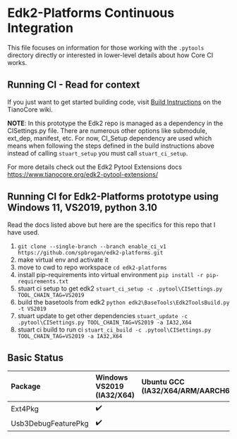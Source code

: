 # Edk2-Platforms Continuous Integration

This file focuses on information for those working with the `.pytools` directory
directly or interested in lower-level details about how Core CI works.

## Running CI - Read for context

If you just want to get started building code, visit
[Build Instructions](https://github.com/tianocore/tianocore.github.io/wiki/How-to-Build-With-Stuart)
on the TianoCore wiki.  

__NOTE__: In this prototype the Edk2 repo is managed as a dependency in the CISettings.py file.
There are numerous other options like submodule, ext_dep, manifest, etc.  For now, CI_Setup dependency
are used which means when following the steps defined in the build instructions above instead of calling
`stuart_setup` you must call `stuart_ci_setup`. 

For more details check out the Edk2 Pytool Extensions docs <https://www.tianocore.org/edk2-pytool-extensions/>

## Running CI for Edk2-Platforms prototype using Windows 11, VS2019, python 3.10

Read the docs listed above but here are the specifics for this repo that I have used.

1. `git clone --single-branch --branch enable_ci_v1 https://github.com/spbrogan/edk2-platforms.git`
2. make virtual env and activate it 
3. move to cwd to repo workspace `cd edk2-platforms`
4. install pip-requirements into virtual environment `pip install -r pip-requirements.txt`
5. stuart ci setup to get edk2  `stuart_ci_setup -c .pytool\CISettings.py TOOL_CHAIN_TAG=VS2019`
6. build the basetools from edk2 `python edk2\BaseTools\Edk2ToolsBuild.py -t VS2019`
7. stuart update to get other dependencies `stuart_update -c .pytool\CISettings.py TOOL_CHAIN_TAG=VS2019 -a IA32,X64`
9. stuart ci build to run ci `stuart_ci_build -c .pytool\CISettings.py TOOL_CHAIN_TAG=VS2019 -a IA32,X64`

## Basic Status

| Package             | Windows VS2019 (IA32/X64) | Ubuntu GCC (IA32/X64/ARM/AARCH64) | Known Issues |
|:--------------------|:--------------------------|:----------------------------------|:-------------|
| Ext4Pkg             | :heavy_check_mark:        |                                   |    YES       |
| Usb3DebugFeaturePkg | :heavy_check_mark:        |                                   |    YES       |
